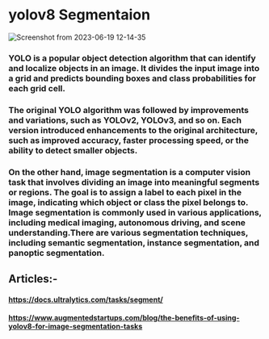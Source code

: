 # yolov8 Segmentaion




![Screenshot from 2023-06-19 12-14-35](https://github.com/nikhilgawai/yolov8_segmentaion/assets/89011801/0484a938-0d56-48df-a6cc-b37739118f00)






### YOLO is a popular object detection algorithm that can identify and localize objects in an image. It divides the input image into a grid and predicts bounding boxes and class probabilities for each grid cell. 

### The original YOLO algorithm was followed by improvements and variations, such as YOLOv2, YOLOv3, and so on. Each version introduced enhancements to the original architecture, such as improved accuracy, faster processing speed, or the ability to detect smaller objects.

### On the other hand, image segmentation is a computer vision task that involves dividing an image into meaningful segments or regions. The goal is to assign a label to each pixel in the image, indicating which object or class the pixel belongs to. Image segmentation is commonly used in various applications, including medical imaging, autonomous driving, and scene understanding.There are various segmentation techniques, including semantic segmentation, instance segmentation, and panoptic segmentation.


## Articles:-

#### https://docs.ultralytics.com/tasks/segment/

#### https://www.augmentedstartups.com/blog/the-benefits-of-using-yolov8-for-image-segmentation-tasks


